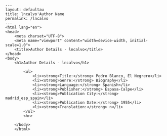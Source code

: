 
    ---
    layout: defaultau
    title: lncalvo'Author Name 
    permalink: /lncalvo
    ---
    <html lang="en">
    <head>
        <meta charset="UTF-8">
        <meta name="viewport" content="width=device-width, initial-scale=1.0">
        <title>Author Details - lncalvo</title>
    </head>
    <body>
        <h1>Author Details - lncalvo</h1>
        
            <ul>
                <li><strong>Title:</strong> Pedro Blanco, El Negrero</li>
                <li><strong>Genre:</strong> Biography</li>
                <li><strong>Language:</strong> Spanish</li>
                <li><strong>Publisher:</strong> Espasa-Calpe</li>
                <li><strong>Publication City:</strong> madrid_esp_spain</li>
                <li><strong>Publication Date:</strong> 1955</li>
                <li><strong>Translation:</strong> n</li>
            </ul>
            <hr>
            
        </body>
        </html>
        